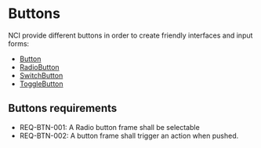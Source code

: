 # Buttons

NCI provide different buttons in order to create friendly interfaces and input forms:

* [Button](buttons/button)
* [RadioButton](buttons/radiobutton)
* [SwitchButton](buttons/switchbutton)
* [ToggleButton](buttons/togglebutton)

## Buttons requirements

* REQ-BTN-001: A Radio button frame shall be selectable
* REQ-BTN-002: A button frame shall trigger an action when pushed.